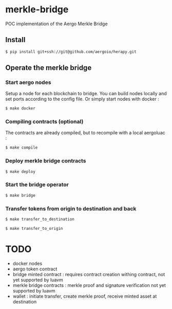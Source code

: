 # merkle-bridge
POC implementation of the Aergo Merkle Bridge

## Install
```sh
$ pip install git+ssh://git@github.com/aergoio/herapy.git
```

## Operate the merkle bridge
### Start aergo nodes
Setup a node for each blockchain to bridge.
You can build nodes locally and set ports according to the config file. Or simply start nodes with docker :
```sh
$ make docker
```
### Compiling contracts (optional)
The contracts are already compiled, but to recompile with a local aergoluac :
```sh
$ make compile
```
### Deploy merkle bridge contracts
```sh
$ make deploy
```
### Start the bridge operator
```sh
$ make bridge
```
### Transfer tokens from origin to destination and back
```sh
$ make transfer_to_destination
```
```sh
$ make transfer_to_origin
```


# TODO
- docker nodes
- aergo token contract
- bridge minted contract : requires contract creation withing contract, not yet supported by luavm
- merkle bridge contracts : merkle proof and signature verification not yet supported by luavm
- wallet : initiate transfer, create merkle proof, receive minted asset at destination
